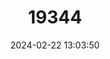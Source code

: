 ---
title: "19344"
category: "Rattus macleari"
draft: false
date: 2024-02-22 13:03:50
languages:
  English: ["Maclear's Rat"]
---